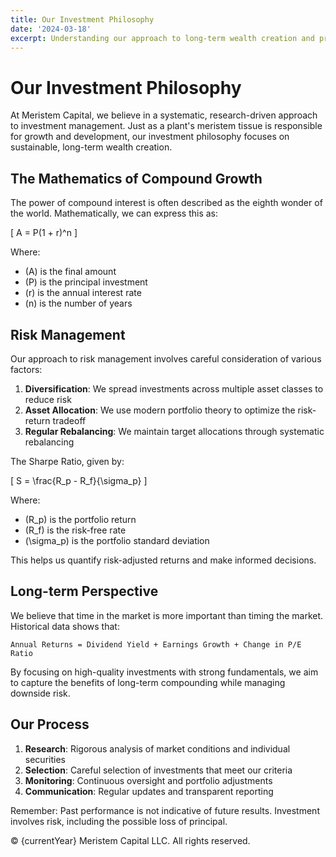 ```yaml
---
title: Our Investment Philosophy
date: '2024-03-18'
excerpt: Understanding our approach to long-term wealth creation and preservation.
---
```


# Our Investment Philosophy

At Meristem Capital, we believe in a systematic, research-driven approach to investment management. Just as a plant's meristem tissue is responsible for growth and development, our investment philosophy focuses on sustainable, long-term wealth creation.

## The Mathematics of Compound Growth

The power of compound interest is often described as the eighth wonder of the world. Mathematically, we can express this as:

\[
A = P(1 + r)^n
\]

Where:
- \(A\) is the final amount
- \(P\) is the principal investment
- \(r\) is the annual interest rate
- \(n\) is the number of years

## Risk Management

Our approach to risk management involves careful consideration of various factors:

1. **Diversification**: We spread investments across multiple asset classes to reduce risk
2. **Asset Allocation**: We use modern portfolio theory to optimize the risk-return tradeoff
3. **Regular Rebalancing**: We maintain target allocations through systematic rebalancing

The Sharpe Ratio, given by:

\[
S = \frac{R_p - R_f}{\sigma_p}
\]

Where:
- \(R_p\) is the portfolio return
- \(R_f\) is the risk-free rate
- \(\sigma_p\) is the portfolio standard deviation

This helps us quantify risk-adjusted returns and make informed decisions.

## Long-term Perspective

We believe that time in the market is more important than timing the market. Historical data shows that:

```
Annual Returns = Dividend Yield + Earnings Growth + Change in P/E Ratio
```

By focusing on high-quality investments with strong fundamentals, we aim to capture the benefits of long-term compounding while managing downside risk.

## Our Process

1. **Research**: Rigorous analysis of market conditions and individual securities
2. **Selection**: Careful selection of investments that meet our criteria
3. **Monitoring**: Continuous oversight and portfolio adjustments
4. **Communication**: Regular updates and transparent reporting

Remember: Past performance is not indicative of future results. Investment involves risk, including the possible loss of principal. 

<p className="text-mineshaft-600 text-sm">
  © {currentYear} Meristem Capital LLC. All rights reserved.
</p> 